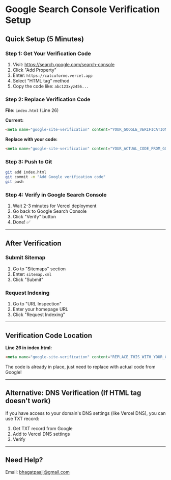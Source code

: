 # Google Search Console Verification Setup

## Quick Setup (5 Minutes)

### Step 1: Get Your Verification Code
1. Visit: https://search.google.com/search-console
2. Click "Add Property"
3. Enter: `https://calcuforme.vercel.app`
4. Select "HTML tag" method
5. Copy the code like: `abc123xyz456...`

### Step 2: Replace Verification Code

**File:** `index.html` (Line 26)

**Current:**
```html
<meta name="google-site-verification" content="YOUR_GOOGLE_VERIFICATION_CODE_HERE" />
```

**Replace with your code:**
```html
<meta name="google-site-verification" content="YOUR_ACTUAL_CODE_FROM_GOOGLE" />
```

### Step 3: Push to Git
```bash
git add index.html
git commit -m "Add Google verification code"
git push
```

### Step 4: Verify in Google Search Console
1. Wait 2-3 minutes for Vercel deployment
2. Go back to Google Search Console
3. Click "Verify" button
4. Done! ✅

---

## After Verification

### Submit Sitemap
1. Go to "Sitemaps" section
2. Enter: `sitemap.xml`
3. Click "Submit"

### Request Indexing
1. Go to "URL Inspection"
2. Enter your homepage URL
3. Click "Request Indexing"

---

## Verification Code Location
**Line 26 in index.html:**
```html
<meta name="google-site-verification" content="REPLACE_THIS_WITH_YOUR_CODE" />
```

The code is already in place, just need to replace with actual code from Google!

---

## Alternative: DNS Verification (If HTML tag doesn't work)

If you have access to your domain's DNS settings (like Vercel DNS), you can use TXT record:

1. Get TXT record from Google
2. Add to Vercel DNS settings
3. Verify

---

## Need Help?
Email: bhagatpaaji@gmail.com
